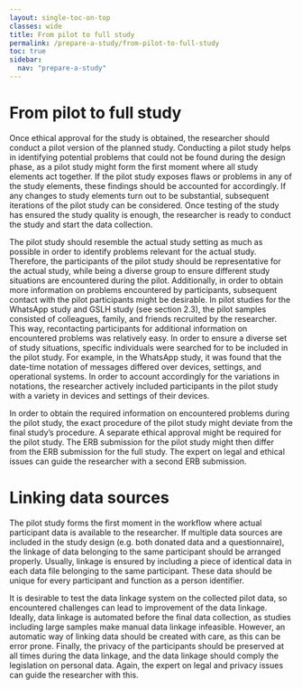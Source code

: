 ```yaml
---
layout: single-toc-on-top
classes: wide
title: From pilot to full study
permalink: /prepare-a-study/from-pilot-to-full-study
toc: true
sidebar:
  nav: "prepare-a-study"
---
```


# From pilot to full study

Once ethical approval for the study is obtained, the researcher should conduct a pilot version of the planned study. Conducting a pilot study helps in identifying potential problems that could not be found during the design phase, as a pilot study might form the first moment where all study elements act together. If the pilot study exposes flaws or problems in any of the study elements, these findings should be accounted for accordingly. If any changes to study elements turn out to be substantial, subsequent iterations of the pilot study can be considered. Once testing of the study has ensured the study quality is enough, the researcher is ready to conduct the study and start the data collection.

The pilot study should resemble the actual study setting as much as possible in order to identify problems relevant for the actual study. Therefore, the participants of the pilot study should be representative for the actual study, while being a diverse group to ensure different study situations are encountered during the pilot. Additionally, in order to obtain more information on problems encountered by participants, subsequent contact with the pilot participants might be desirable. In pilot studies for the WhatsApp study and GSLH study (see section 2.3), the pilot samples consisted of colleagues, family, and friends recruited by the researcher. This way, recontacting participants for additional information on encountered problems was relatively easy. In order to ensure a diverse set of study situations, specific individuals were searched for to be included in the pilot study. For example, in the WhatsApp study, it was found that the date-time notation of messages differed over devices, settings, and operational systems. In order to account accordingly for the variations in notations, the researcher actively included participants in the pilot study with a variety in devices and settings of their devices.

In order to obtain the required information on encountered problems during the pilot study, the exact procedure of the pilot study might deviate from the final study’s procedure. A separate ethical approval might be required for the pilot study. The ERB submission for the pilot study might then differ from the ERB submission for the full study. The expert on legal and ethical issues can guide the researcher with a second ERB submission.

# Linking data sources

The pilot study forms the first moment in the workflow where actual participant data is available to the researcher. If multiple data sources are included in the study design (e.g. both donated data and a questionnaire), the linkage of data belonging to the same participant should be arranged properly. Usually, linkage is ensured by including a piece of identical data in each data file belonging to the same participant. These data should be unique for every participant and function as a person identifier.

It is desirable to test the data linkage system on the collected pilot data, so encountered challenges can lead to improvement of the data linkage. Ideally, data linkage is automated before the final data collection, as studies including large samples make manual data linkage infeasible. However, an automatic way of linking data should be created with care, as this can be error prone. Finally, the privacy of the participants should be preserved at all times during the data linkage, and the data linkage should comply the legislation on personal data. Again, the expert on legal and privacy issues can guide the researcher with this.

